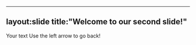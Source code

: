 

---
layout:slide
title:"Welcome to our second slide!"
---
Your text
Use the left arrow to go back!
